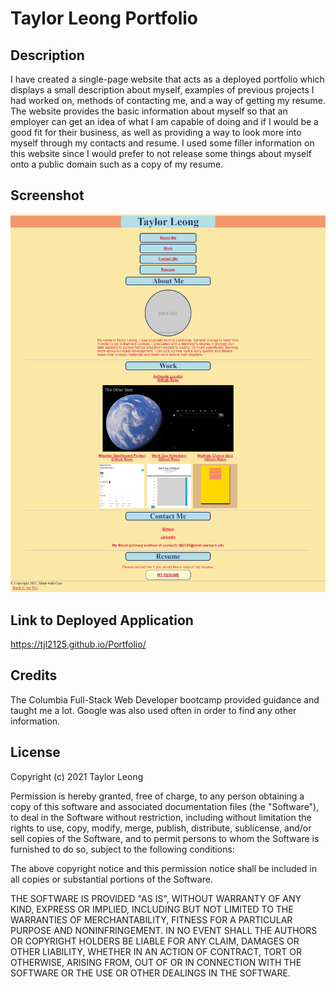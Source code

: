 # Taylor Leong Portfolio 

## Description 
I have created a single-page website that acts as a deployed portfolio which
displays a small description about myself, examples of previous projects I had worked on, methods of 
contacting me, and a way of getting my resume. The website provides the basic information about myself
so that an employer can get an idea of what I am capable of doing and if I would be a good fit for their
business, as well as providing a way to look more into myself through my contacts and resume. I used some filler information on this website since I would prefer to not release some things about myself onto a public domain such as a copy of my resume. 

## Screenshot 

![Screenshot of Portfolio](./ScreenshotofPortfolio.png)


## Link to Deployed Application 
https://tjl2125.github.io/Portfolio/

## Credits
The Columbia Full-Stack Web Developer bootcamp provided guidance and taught me a lot. Google was also used often in order to find any other information.

## License
Copyright (c) 2021 Taylor Leong

Permission is hereby granted, free of charge, to any person obtaining a copy of this software and associated documentation files (the "Software"), to deal in the Software without restriction, including without limitation the rights to use, copy, modify, merge, publish, distribute, sublicense, and/or sell copies of the Software, and to permit persons to whom the Software is furnished to do so, subject to the following conditions:

The above copyright notice and this permission notice shall be included in all copies or substantial portions of the Software.

THE SOFTWARE IS PROVIDED "AS IS", WITHOUT WARRANTY OF ANY KIND, EXPRESS OR IMPLIED, INCLUDING BUT NOT LIMITED TO THE WARRANTIES OF MERCHANTABILITY, FITNESS FOR A PARTICULAR PURPOSE AND NONINFRINGEMENT. IN NO EVENT SHALL THE AUTHORS OR COPYRIGHT HOLDERS BE LIABLE FOR ANY CLAIM, DAMAGES OR OTHER LIABILITY, WHETHER IN AN ACTION OF CONTRACT, TORT OR OTHERWISE, ARISING FROM, OUT OF OR IN CONNECTION WITH THE SOFTWARE OR THE USE OR OTHER DEALINGS IN THE SOFTWARE.
 